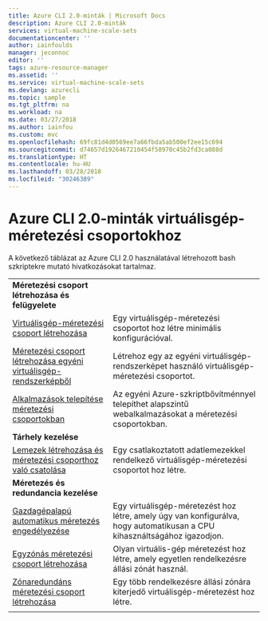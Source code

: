 ```yaml
---
title: Azure CLI 2.0-minták | Microsoft Docs
description: Azure CLI 2.0-minták
services: virtual-machine-scale-sets
documentationcenter: ''
author: iainfoulds
manager: jeconnoc
editor: ''
tags: azure-resource-manager
ms.assetid: ''
ms.service: virtual-machine-scale-sets
ms.devlang: azurecli
ms.topic: sample
ms.tgt_pltfrm: na
ms.workload: na
ms.date: 03/27/2018
ms.author: iainfou
ms.custom: mvc
ms.openlocfilehash: 69fc81d4d0569ee7a66fbda5ab500ef2ee15c694
ms.sourcegitcommit: d74657d1926467210454f58970c45b2fd3ca088d
ms.translationtype: HT
ms.contentlocale: hu-HU
ms.lasthandoff: 03/28/2018
ms.locfileid: "30246389"
---
```

# <a name="azure-cli-20-samples-for-virtual-machine-scale-sets"></a>Azure CLI 2.0-minták virtuálisgép-méretezési csoportokhoz

A következő táblázat az Azure CLI 2.0 használatával létrehozott bash szkriptekre mutató hivatkozásokat tartalmaz.

| | |
|---|---|
|**Méretezési csoport létrehozása és felügyelete**||
| [Virtuálisgép-méretezési csoport létrehozása](scripts/cli-sample-create-simple-scale-set.md?toc=%2fcli%2fazure%2ftoc.json) | Egy virtuálisgép-méretezési csoportot hoz létre minimális konfigurációval. |
| [Méretezési csoport létrehozása egyéni virtuálisgép-rendszerképből](scripts/cli-sample-create-scale-set-from-custom-image.md?toc=%2fcli%2fmodule%2ftoc.json) | Létrehoz egy az egyéni virtuálisgép-rendszerképet használó virtuálisgép-méretezési csoportot. |
| [Alkalmazások telepítése méretezési csoportokban](scripts/cli-sample-install-apps.md?toc=%2fcli%2fmodule%2ftoc.json) | Az egyéni Azure-szkriptbővítménnyel telepíthet alapszintű webalkalmazásokat a méretezési csoportokban. |
|**Tárhely kezelése**||
| [Lemezek létrehozása és méretezési csoporthoz való csatolása](scripts/cli-sample-attach-disks.md?toc=%2fcli%2fmodule%2ftoc.json) | Egy csatlakoztatott adatlemezekkel rendelkező virtuálisgép-méretezési csoportot hoz létre. |
|**Méretezés és redundancia kezelése**||
| [Gazdagépalapú automatikus méretezés engedélyezése](scripts/cli-sample-enable-autoscale.md?toc=%2fcli%2fazure%2ftoc.json) | Egy virtuálisgép-méretezést hoz létre, amely úgy van konfigurálva, hogy automatikusan a CPU kihasználtságához igazodjon. |
| [Egyzónás méretezési csoport létrehozása](scripts/cli-sample-single-availability-zone-scale-set.md?toc=%2fcli%2fazure%2ftoc.json) | Olyan virtuális-gép méretezést hoz létre, amely egyetlen rendelkezésre állási zónát használ. |
| [Zónaredundáns méretezési csoport létrehozása](scripts/cli-sample-zone-redundant-scale-set.md?toc=%2fcli%2fazure%2ftoc.json) | Egy több rendelkezésre állási zónára kiterjedő virtuálisgép-méretezést hoz létre. |
| | |